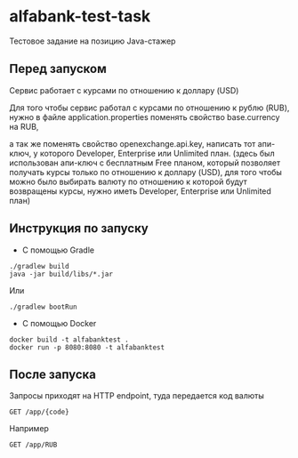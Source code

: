 # alfabank-test-task
Тестовое задание на позицию Java-стажер

## Перед запуском
Сервис работает с курсами по отношению к доллару (USD)

Для того чтобы сервис работал с курсами по отношению к рублю (RUB), нужно в файле application.properties
поменять свойство base.currency на RUB, 

а так же поменять свойство openexchange.api.key, написать тот апи-ключ, у которого Developer, Enterprise или Unlimited план.
(здесь был использован апи-ключ с бесплатным Free планом, который позволяет получать курсы только по отношению к доллару (USD), для того чтобы можно было выбирать 
валюту по отношению к которой будут возвращены курсы, нужно иметь Developer, Enterprise или Unlimited план)

## Инструкция по запуску 

* С помощью Gradle
```
./gradlew build
java -jar build/libs/*.jar
```

Или
```
./gradlew bootRun
```

* С помощью Docker
```
docker build -t alfabanktest .
docker run -p 8080:8080 -t alfabanktest
```

## После запуска

Запросы приходят на HTTP endpoint, туда передается код валюты

```
GET /app/{code}
```


Например 

```
GET /app/RUB
```
